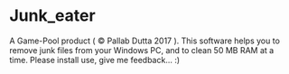 # Junk_eater
A Game-Pool product ( © Pallab Dutta 2017 ).
This software helps you to remove junk files from your Windows PC, and to clean 50 MB RAM at a time.
Please install use, give me feedback... :) 
